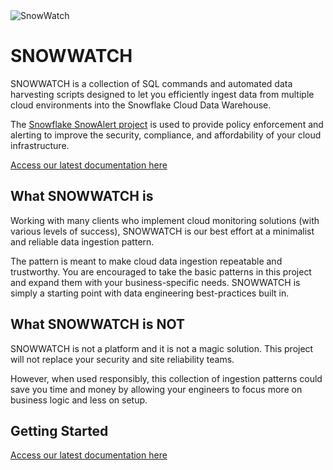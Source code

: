 <img src="https://raw.githubusercontent.com/hashmapinc/SnowWatch/master/docs/source/sw-logo-large.png" alt="SnowWatch"/>

# SNOWWATCH
SNOWWATCH is a collection of SQL commands and automated data harvesting scripts designed to let you efficiently ingest data from multiple cloud environments into the Snowflake Cloud Data Warehouse.

The [Snowflake SnowAlert project](https://github.com/snowflakedb/SnowAlert) is used to provide policy enforcement and alerting to improve the security, compliance, and affordability of your cloud infrastructure.

[Access our latest documentation here](https://snowwatch.readthedocs.io/en/latest/)

## What SNOWWATCH is
Working with many clients who implement cloud monitoring solutions (with various levels of success), SNOWWATCH is our best effort at a minimalist and reliable data ingestion pattern. 

The pattern is meant to make cloud data ingestion repeatable and trustworthy. You are encouraged to take the basic patterns in this project and expand them with your business-specific needs. SNOWWATCH is simply a starting point with data engineering best-practices built in.

## What SNOWWATCH is NOT
SNOWWATCH is not a platform and it is not a magic solution. This project will not replace your security and site reliability teams. 

However, when used responsibly, this collection of ingestion patterns could save you time and money by allowing your engineers to focus more on business logic and less on setup.

## Getting Started
[Access our latest documentation here](https://snowwatch.readthedocs.io/en/latest/)
